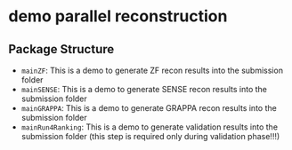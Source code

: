 # demo parallel reconstruction

## Package Structure
* `mainZF`: This is a demo to generate ZF recon results into the submission folder
* `mainSENSE`: This is a demo to generate SENSE recon results into the submission folder
* `mainGRAPPA`: This is a demo to generate GRAPPA recon results into the submission folder
* `mainRun4Ranking`: This is a demo to generate validation results into the submission folder (this step is required only during validation phase!!!)
